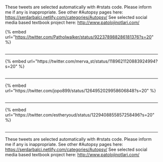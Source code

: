 

These tweets are selected automatically with #rstats code. Please inform me if any is inappropriate.
See other #Autopsy pages here: https://serdarbalci.netlify.com/categories/Autopsy/ 
See selected social media based textbook project here: http://www.patolojinotlari.com/

{% embed url="https://twitter.com/Patholwalker/status/922378988286181376?s=20" %}<br>
<br>
<hr>
{% embed url="https://twitter.com/merva_st/status/1189621120883924994?s=20" %}<br>
<br>
<hr>
{% embed url="https://twitter.com/jopo899/status/1264952029958606848?s=20" %}<br>
<br>
<hr>
{% embed url="https://twitter.com/estheryoud/status/1229408855857258496?s=20" %}<br>
<br>
<hr>


These tweets are selected automatically with #rstats code. Please inform me if any is inappropriate.
See other #Autopsy pages here: https://serdarbalci.netlify.com/categories/Autopsy/ 
See selected social media based textbook project here: http://www.patolojinotlari.com/
